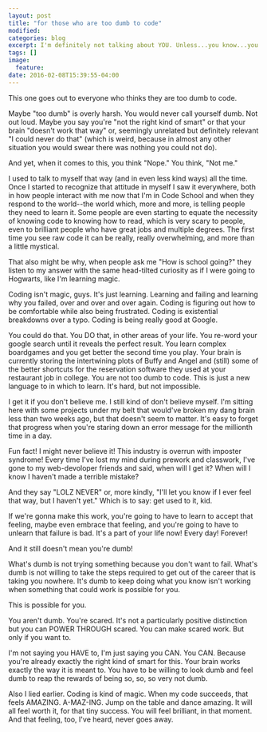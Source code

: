 ```yaml
---
layout: post
title: "for those who are too dumb to code"
modified:
categories: blog
excerpt: I'm definitely not talking about YOU. Unless...you know...you think I am.
tags: []
image:
  feature:
date: 2016-02-08T15:39:55-04:00
---
```


  This one goes out to everyone who thinks they are too dumb to code.
   
  Maybe "too dumb" is overly harsh. You would never call yourself dumb. Not out loud. Maybe you say you're "not the right kind of smart" or that your brain "doesn't work that way" or, seemingly unrelated but definitely relevant "I could never do that" (which is weird, because in almost any other situation you would swear there was nothing you could not do).

  And yet, when it comes to this, you think "Nope." You think, "Not me."

  I used to talk to myself that way (and in even less kind ways) all the time. Once I started to recognize that attitude in myself I saw it everywhere, both in how people interact with me now that I'm in Code School and when they respond to the world--the world which, more and more, is telling people they need to learn it. Some people are even starting to equate the necessity of knowing code to knowing how to read, which is very scary to people, even to brilliant people who have great jobs and multiple degrees. The first time you see raw code it can be really, really overwhelming, and more than a little mystical.

  That also might be why, when people ask me "How is school going?" they listen to my answer with the same head-tilted curiosity as if I were going to Hogwarts, like I'm learning magic. 

  Coding isn't magic, guys. It's just learning. Learning and failing and learning why you failed, over and over and over again. Coding is figuring out how to be comfortable while also being frustrated. Coding is existential breakdowns over a typo. Coding is being really good at Google.

  You could do that. You DO that, in other areas of your life. You re-word your google search until it reveals the perfect result. You learn complex boardgames and you get better the second time you play. Your brain is currently storing the intertwining plots of Buffy and Angel and (still) some of the better shortcuts for the reservation software they used at your restaurant job in college. You are not too dumb to code. This is just a new language to in which to learn. It's hard, but not impossible.

  I get it if you don't believe me. I still kind of don't believe myself. I'm sitting here with some projects under my belt that would've broken my dang brain less than two weeks ago, but that doesn't seem to matter. It's easy to forget that progress when you're staring down an error message for the millionth time in a day.

  Fun fact! I might never believe it! This industry is overrun with imposter syndrome! Every time I've lost my mind during prework and classwork, I've gone to my web-devoloper friends and said, when will I get it? When will I know I haven't made a terrible mistake?

  And they say "LOLZ NEVER" or, more kindly, "I'll let you know if I ever feel that way, but I haven't yet." Which is to say: get used to it, kid.

  If we're gonna make this work, you're going to have to learn to accept that feeling, maybe even embrace that feeling, and you're going to have to unlearn that failure is bad. It's a part of your life now! Every day! Forever!

  And it still doesn't mean you're dumb!

  What's dumb is not trying something because you don't want to fail. What's dumb is not willing to take the steps required to get out of the career that is taking you nowhere. It's dumb to keep doing what you know isn't working when something that could work is possible for you.

  This is possible for you.

  You aren't dumb. You're scared. It's not a particularly positive distinction but you can POWER THROUGH scared. You can make scared work. But only if you want to.

  I'm not saying you HAVE to, I'm just saying you CAN. You CAN. Because you're already exactly the right kind of smart for this. Your brain works exactly the way it is meant to. You have to be willing to look dumb and feel dumb to reap the rewards of being so, so, so very not dumb.

  Also I lied earlier. Coding is kind of magic. When my code succeeds, that feels AMAZING. A-MAZ-ING. Jump on the table and dance amazing. It will all feel worth it, for that tiny success. You will feel brilliant, in that moment. And that feeling, too, I've heard, never goes away. 